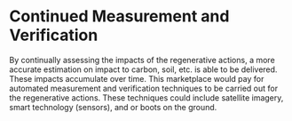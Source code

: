 # Continued Measurement and Verification

By continually assessing the impacts of the regenerative actions, a more accurate estimation on impact to carbon, soil, etc. is able to be delivered. These impacts accumulate over time. This marketplace would pay for automated measurement and verification techniques to be carried out for the regenerative actions. These techniques could include satellite imagery, smart technology (sensors), and or boots on the ground.
